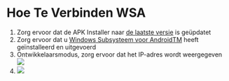 # Hoe Te Verbinden WSA
1. Zorg ervoor dat de APK Installer naar [de laatste versie](https://www.microsoft.com/store/productId/9P2JFQ43FPPG "APK Installer") is geüpdatet
2. Zorg ervoor dat u [Windows Subsysteem voor AndroidTM](https://www.microsoft.com/store/productId/9P3395VX91NR) heeft geïnstalleerd en uitgevoerd
3. Ontwikkelaarsmodus, zorg ervoor dat het IP-adres wordt weergegeven ![](https://raw.githubusercontent.com/Paving-Base/APK-Installer/screenshots/Documents/Tutorials/How%20To%20Connect%20WSA/Images/Snipaste_2022-10-02_19-02-09.png)
4. ![](https://raw.githubusercontent.com/Paving-Base/APK-Installer/screenshots/Documents/Tutorials/How%20To%20Connect%20WSA/Images/Snipaste_2022-10-02_17-34-04.png)
